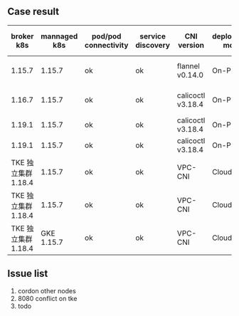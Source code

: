 
## Case result

| broker k8s| mannaged k8s |   pod/pod connectivity | service discovery | CNI version | deployment mode | kube-proxy mode | note |
| ------------- |  ------------- | ------------- | ------------- | ------------- | ------------- | ------------- | ------------- |
| 1.15.7 |  1.15.7 | ok | ok | flannel v0.14.0 | On-Premise | iptables | subctl v0.6.0-dev |
| 1.16.7 |  1.15.7 | ok | ok | calicoctl v3.18.4 | On-Premise | iptables | subctl v0.9.0-dev |
| 1.19.1 |  1.15.7 | ok | ok | calicoctl v3.18.4 | On-Premise | ipvs | subctl v0.9.0 |
| 1.19.1 |  1.15.7 | ok | ok | calicoctl v3.18.4 | On-Premise | iptables | subctl v0.9.0 |
| TKE 独立集群1.18.4 |  1.15.7 | ok | ok | VPC-CNI | Cloud | ipvs |  subctl v0.9.0; |
| TKE 独立集群1.18.4 |  1.15.7 | ok | ok | VPC-CNI | Cloud | iptables |  subctl v0.9.0;  |
| TKE 独立集群1.18.4 |  GKE 1.15.7 | ok | ok | VPC-CNI | Cloud | iptables |  subctl v0.9.0 |


## Issue list

1. cordon other nodes
2. 8080 conflict on tke
3. todo
